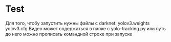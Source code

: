 # Test
Для того, чтобу запустить нужны файлы с darknet: yolov3.weights yolov3.cfg
Видео может содержаться в папке с yolo-tracking.py или путь до него можно прописать командной строке при запуске  
